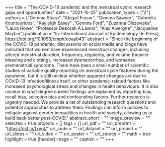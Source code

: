 +++
title = "The COVID-19 pandemic and the menstrual cycle: research gaps and opportunities"
date = "2021-10-25"
publication_types = ["2"]
authors = ["Gemma Sharp", "Abigail Fraser", "Gemma Sawyer", "Gabriella Kountourides", "Kayleigh Easey" ,"Gemma Ford", "Zuzanna Olszewska", "Laura Howe", "Professor Deborah A Lawlor", "Alex Alvergne" ,"Jacqueline Maybin"]
publication = "In: International Journal of Epidemiology (In Press), https://doi.org/10.1093/emph/eoaa043"
abstract = "Since the beginning of the COVID-19 pandemic, discussions on social media and blogs have indicated that women have experienced menstrual changes, including altered menstrual duration, frequency, regularity, and volume (heavier bleeding and clotting), increased dysmenorrhea, and worsened premenstrual syndrome. There have been a small number of scientific studies of variable quality reporting on menstrual cycle features during the pandemic, but it is still unclear whether apparent changes are due to COVID-19 infection/illness itself, or other pandemic-related factors like increased psychological stress and changes in health behaviours. It is also unclear to what degree current findings are explained by reporting bias, recall bias, selection bias and confounding factors. Further research is urgently needed. We provide a list of outstanding research questions and potential approaches to address them. Findings can inform policies to mitigate against gender inequalities in health and society, allowing us to build back better post-COVID."
abstract_short = ""
image_preview = ""
selected = true
projects = []
tags = []
url_pdf = ""
url_preprint = "https://osf.io/fxygt/"
url_code = ""
url_dataset = ""
url_project = ""
url_slides = ""
url_video = ""
url_poster = ""
url_source = ""
math = true
highlight = true
[header]
image = ""
caption = ""
+++
